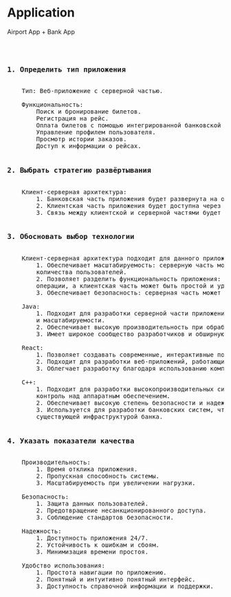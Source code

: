 # Application
Airport App + Bank App<br><br>
<pre>
<br><h3>1. Определить тип приложения</h3>
    Тип: Веб-приложение с серверной частью.
    <br>    Функциональность:
        Поиск и бронирование билетов.
        Регистрация на рейс.
        Оплата билетов с помощью интегрированной банковской системы.
        Управление профилем пользователя.
        Просмотр истории заказов.
        Доступ к информации о рейсах.
<br><h3>2. Выбрать стратегию развёртывания</h3>
    Клиент-серверная архитектура:
        1. Банковская часть приложения будет развернута на одном из компьютеров.
        2. Клиентская часть приложения будет доступна через веб-браузер на другом компьютере.
        3. Связь между клиентской и серверной частями будет осуществляться через сокет.
<br><h3>3. Обосновать выбор технологии</h3>
    Клиент-серверная архитектура подходит для данного приложения, т.к.:
        1. Обеспечивает масштабируемость: серверную часть можно масштабировать для поддержки большего
        количества пользователей.
        2. Позволяет разделить функциональность приложения: серверная часть может обрабатывать сложные
        операции, а клиентская часть может быть простой и удобной для пользователя.
        3. Обеспечивает безопасность: серверная часть может быть защищена от несанкционированного доступа.
    <br>    Java:
        1. Подходит для разработки серверной части приложения благодаря надежности, безопасности
        и масштабируемости.
        2. Обеспечивает высокую производительность при обработке большого количества транзакций.
        3. Имеет широкое сообщество разработчиков и обширную библиотеку инструментов.
    <br>    React:
        1. Позволяет создавать современные, интерактивные пользовательские интерфейсы.
        2. Подходит для разработки веб-приложений, работающих в режиме реального времени.
        3. Облегчает разработку благодаря использованию компонентов и системы управления состоянием.
    <br>    C++:
        1. Подходит для разработки высокопроизводительных систем, где требуется низкоуровневый 
        контроль над аппаратным обеспечением.
        2. Обеспечивает высокую степень безопасности и надежности.
        3. Используется для разработки банковских систем, что обеспечивает совместимость с
        существующей инфраструктурой банка.
<br><h3>4. Указать показатели качества</h3>
    Производительность:
        1. Время отклика приложения.
        2. Пропускная способность системы.
        3. Масштабируемость при увеличении нагрузки.
    <br>    Безопасность:
        1. Защита данных пользователей.
        2. Предотвращение несанкционированного доступа.
        3. Соблюдение стандартов безопасности.
    <br>    Надежность:
        1. Доступность приложения 24/7.
        2. Устойчивость к ошибкам и сбоям.
        3. Минимизация времени простоя.
    <br>    Удобство использования:
        1. Простота навигации по приложению.
        2. Понятный и интуитивно понятный интерфейс.
        3. Доступность справочной информации и поддержки.
</pre>
